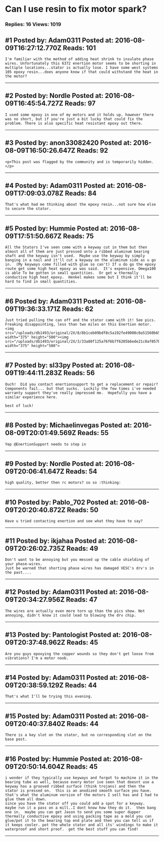 # Can I use resin to fix motor spark?

### Replies: 16 Views: 1019

## \#1 Posted by: Adam0311 Posted at: 2016-08-09T16:27:12.770Z Reads: 101

```
I'm familiar with the method of adding heat shrink to insulate phase wires. Unfortunately this 6372 enertion motor seems to be shorting in multiple locations...stator is actually lose. I have some west systems 105 epoxy resin...does anyone know if that could withstand the heat in the motor?
```

---
## \#2 Posted by: Nordle Posted at: 2016-08-09T16:45:54.727Z Reads: 97

```
I used some epoxy in one of my motors and it holds up. however there was no short, but if you're just a bit lucky that could fix the problem. There is also specific heat resistant epoxy out there.
```

---
## \#3 Posted by: anon33082420 Posted at: 2016-08-09T16:50:26.647Z Reads: 92

```
<p>This post was flagged by the community and is temporarily hidden.</p>
```

---
## \#4 Posted by: Adam0311 Posted at: 2016-08-09T17:09:03.078Z Reads: 84

```
That's what had me thinking about the epoxy resin...not sure how else to secure the stator.
```

---
## \#5 Posted by: Hummie Posted at: 2016-08-09T17:51:50.667Z Reads: 75

```
All the Stators I've seen come with a keyway cut in them but then almost all of them are just pressed onto a ribbed aluminum bearing shaft and the keyway isn't used.  Maybe use the keyway by simply banging in a nail and it'll cut a keyway on the aluminum side as u go in.  (My keyways come filled with glue so can't) If u do go the epoxy route get some high heat epoxy as was said.  It's expensive. Omega100 is able To be gotten in small quantities.  Or get w thermally conductive high heat epoxy.  Henkel makes some but I think it'll be hard to find in small quantities.
```

---
## \#6 Posted by: Adam0311 Posted at: 2016-08-09T19:36:33.171Z Reads: 62

```
Just tried pulling the can off and the stator came with it! See pics. Freaking disappointing, less than two miles on this Enertion motor. <img src="/uploads/db1493/original/2X/8/8b1ceb09bdf8c5a192fe49008c0a51560b65172e.jpeg" width="375" height="500"><img src="/uploads/db1493/original/2X/3/33a80f125a76f6b7f6205b6ede21c0af057b8474.jpeg" width="375" height="500">
```

---
## \#7 Posted by: sl33py Posted at: 2016-08-09T19:44:11.283Z Reads: 56

```
Ouch!  Did you contact enertionsupport to get a replacement or repair?  Components fail... but that sucks.  Luckily the few times i've needed warranty support they've really impressed me.  Hopefully you have a similar experience here.

best of luck!
```

---
## \#8 Posted by: Michaelinvegas Posted at: 2016-08-09T20:01:49.569Z Reads: 55

```
Yep @EnertionSupport needs to step in
```

---
## \#9 Posted by: Nordle Posted at: 2016-08-09T20:06:41.647Z Reads: 54

```
high quality, better then rc motors? so so :thinking:
```

---
## \#10 Posted by: Pablo_702 Posted at: 2016-08-09T20:20:40.872Z Reads: 50

```
Have u tried contacting enertion and see what they have to say?
```

---
## \#11 Posted by: ikjahaa Posted at: 2016-08-09T20:26:02.735Z Reads: 49

```
Don't want to be annoying but you messed up the cable shielding of your phase-wires. 
Just be warned that shorting phase wires has damaged VESC's drv's in the past....
```

---
## \#12 Posted by: Adam0311 Posted at: 2016-08-09T20:34:27.956Z Reads: 47

```
The wires are actually even more torn up than the pics show. Not annoying, didn't know it could lead to blowing the drv chip.
```

---
## \#13 Posted by: Pantologist Posted at: 2016-08-09T20:37:48.962Z Reads: 45

```
Are you guys epoxying the copper wounds so they don't get loose from vibrations? I'm a motor noob.
```

---
## \#14 Posted by: Adam0311 Posted at: 2016-08-09T20:38:59.129Z Reads: 44

```
That's what I'll be trying this evening.
```

---
## \#15 Posted by: Adam0311 Posted at: 2016-08-09T20:40:37.840Z Reads: 44

```
There is a key slot on the stator, but no corresponding slot on the base post.
```

---
## \#16 Posted by: Hummie Posted at: 2016-08-09T20:50:14.604Z Reads: 45

```
i wonder if they typically use keyways and forgot to machine it in the bearing tube as well, because every motor ive seen that doesnt use a keyway has a grooved ribbed surface (think trojans) and then the stator is pressed on.  this is an anodized smooth surface you have.  that's what the aluminum version of the motors I sell has and I had to glue them all down.  
since you have the stator off you could add a spot for a keyway.  maybe run it a pass on a mill..I dont know how they do it.  then bang one in.  maybe you can get Jason to send you some super dupper thermally conductive epoxy and using packing tape as a mold you can glue/pot it to the bearing top end plate and then you can tell us if it keeps cooler. pot the whole stator and all its' windings to make it waterproof and short proof.  get the best stuff you can find!
```

---
